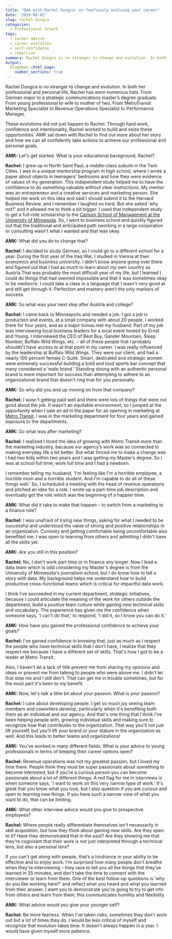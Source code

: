 ```yaml
---
title: "Q&A with Rachel Dungca: on fearlessly evolving your career"
date: '2019-08-02'
slug: rachel-dungca
categories:
  - Professional Growth
tags:
  - career advice
  - career evolution
  - self-confidence
  - rebellion
summary: Rachel Dungca is no stranger to change and evolution. In both her professional and personal life, Rachel has worn numerous hats. From German major to a strategic communications master’s degree graduate. From young professional to wife to mother of two. From MetroTransit Marketing Specialist to Revenue Operations Specialist to Performance Manager. These evolutions did not just happen to Rachel. Through hard work, confidence and intentionality, Rachel worked to build and seize these opportunities. AMK sat down with Rachel to find out more about her story and how we can all confidently take actions to achieve our professional and personal goals.
output:
  blogdown::html_page:
    number_sections: true
---
```


Rachel Dungca is no stranger to change and evolution. In both her professional and personal life, Rachel has worn numerous hats. From German major to a strategic communications master’s degree graduate. From young professional to wife to mother of two. From MetroTransit Marketing Specialist to Revenue Operations Specialist to Performance Manager.

These evolutions did not just happen to Rachel. Through hard work, confidence and intentionality, Rachel worked to build and seize these opportunities. AMK sat down with Rachel to find out more about her story and how we can all confidently take actions to achieve our professional and personal goals.

**AMK:** Let's get started. What is your educational background, Rachel?

**Rachel:** I grew up in North Saint Paul, a middle-class suburb in the Twin Cities. I was in a unique mentorship program in high school, where I wrote a paper about objects in teenagers' bedrooms and how they were evidence of values of my generation. This independent study helped me to have the confidence to do something valuable without clear instructions. My mentor was an entrepreneur and a creative services and marketing person. She helped me work on this idea and said I should submit it to the Harvard Business Review, and I remember I laughed so hard. But she asked 'why not?' and it allowed me to think a bit bigger. I used that independent study to get a full-ride scholarship to the [Carlson School of Management at the University of Minnesota](https://carlsonschool.umn.edu/). So, I went to business school and quickly figured out that the traditional and anticipated path (working in a large corporation or consulting wasn't what I wanted and that was okay.

**AMK:** What did you do to change that?

**Rachel:** I decided to study German, so I could go to a different school for a year. During the first year of the Iraq War, I studied in Vienna at their economics and business university. I didn't know anyone going over there and figured out that I had as much to learn about my own country as Austria.That was probably the most difficult year of my life, but I learned I could do things that had seemed impossible and that it was sometimes okay to be mediocre. I could take a class in a language that I wasn't very good at and still get through it. Perfection and mastery aren’t the only markers of success.

**AMK:** So what was your next step after Austria and college?

**Rachel:** I came back to Minneapolis and needed a job. I got a job in production and events, at a small company with about 20 people. I worked there for four years, and as a major bonus met my husband. Part of my job was interviewing local business leaders for a local event hosted by Ernst and Young. I interviewed the CEO of Best Buy, Gander Mountain, Sleep Number, Buffalo Wild Wings, etc. – all of these people that I probably shouldn't have access to at that point in my career. I was really influenced by the leadership at Buffalo Wild Wings. They were our client, and had a nearly 100 percent female C-Suite. Smart, dedicated and strategic women were extremely successful building a bold and loud sports bar concept that many considered a 'male brand.' Standing strong with an authentic personal brand is more important for success than attempting to adhere to an organizational brand that doesn't ring true for you personally. 

**AMK:** So why did you end up moving on from that company?

**Rachel:** I wasn't getting paid well and there were lots of things that were not good about the job. It wasn't an equitable environment, so I jumped at the opportunity when I saw an ad in the paper for an opening in marketing at [Metro Transit](https://www.metrotransit.org/). I was in the marketing department for four years and gained exposure to the departments.

**AMK:** So what was after marketing?

**Rachel:** I realized I loved the idea of growing with Metro Transit more than the marketing industry, because our agency’s work was so connected to making everyday life a bit better. But what forced me to make a change was I had two kids within two years and I was getting my Master’s degree. So I was at school full time, work full time and I had a newborn. 

I remember telling my husband, 'I'm feeling like I'm a horrible employee, a horrible mom and a horrible student. And I'm capable to do all of these things well.' So, I scheduled a meeting with the head of revenue operations and pitched an idea for a role. I wrote up a part-time job description and eventually got the role which was the beginning of a happier time. 

**AMK:** What did it take to make that happen – to switch from a marketing to a finance role?

**Rachel:** I was unafraid of trying new things, asking for what I needed to be successful and understood the value of strong and positive relationships in an organization. Curiosity and getting comfortable being uncomfortable also benefited me. I was open to learning from others and admitting I didn't have all the skills yet.

**AMK:** Are you still in this position?

**Rachel:** No, I don't work part time or in finance any longer. Now I lead a data team which is odd considering my Master's degree is from the University of Minnesota's journalism school, but I do know how to tell a story with data. My background helps me understand how to build productive cross-functional teams which is critical for impactful data work.

I think I've succeeded in my current department, strategic initiatives, because I could articulate the meaning of the work for others outside the department, build a positive team culture while gaining new technical skills and vocabulary. The experience has given me the confidence when someone says, 'I can't do that,' to respond, 'I did it, so I know you can do it.'

**AMK:** How have you gained the professional confidence to achieve your goals?

**Rachel:** I've gained confidence in knowing that, just as much as I respect the people who have technical skills that I don’t have, I realize that they respect me because I have a different set of skills. That's how I got to be a leader at Metro Transit.

Also, I haven't let a lack of title prevent me from sharing my opinions and ideas or prevent me from talking to people who were above me. I didn't let that stop me and I still don't. That can get me in trouble sometimes, but for the most part it's been to my benefit.

**AMK:** Now, let's talk a little bit about your passion. What is your passion?

**Rachel:** I care about developing people. I get so much joy seeing team members and coworkers develop, particularly when it's benefiting both them as an individual and our agency. And that's one thing that I think I've been helping people with, growing individual skills and making sure to recognize how that contributes to the organization. That way you'll not just lift yourself, but you'll lift your brand or your stature in the organization as well. And this leads to better teams and organizations!

**AMK:** You've worked in many different fields. What is your advice to young professionals in terms of keeping their career options open?

**Rachel:** Revenue operations was not my greatest passion, but I loved my time there. People think they must be super passionate about something to become interested, but if you're a curious person you can become passionate about a lot of different things. A red flag for me in interviews is when someone says, 'I want to work on this very narrow type of work.' It's great that you know what you love, but I also question if you are curious and open to learning new things. If you have such a narrow view of what you want to do, that can be limiting.

**AMK:** What other interview advice would you give to prospective employees?

**Rachel:** Where people really differentiate themselves isn't necessarily in skill acquisition, but how they think about gaining new skills. Are they open to it? Have they demonstrated that in the past? Are they showing me that they’re cognizant that their work is not just interpreted through a technical lens, but also a personal lens? 

If you can't get along with people, that’s a hindrance in your ability to be effective and to enjoy work. I'm surprised how many people don't breathe when they're interviewing – they race to tell you all the things that they've learned in 35 minutes, and don't take the time to connect with the interviewer or learn from them. One of the best follow-up questions is 'why do you like working here?' and reflect what you heard and what you learned from their answer. I want you to demonstrate you're going to try to get info from others and learn from them; this communicates humility and flexibility. 

**AMK:** What advice would you give your younger self?

**Rachel:** Be more fearless. When I've taken risks, sometimes they don't work out but a lot of times they do. I would be less critical of myself and recognize that evolution takes time. It doesn't always happen in a year. I would have given myself more patience.
